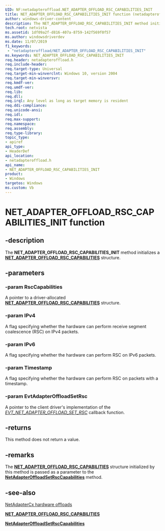 ```yaml
---
UID: NF:netadapteroffload.NET_ADAPTER_OFFLOAD_RSC_CAPABILITIES_INIT
title: NET_ADAPTER_OFFLOAD_RSC_CAPABILITIES_INIT function (netadapteroffload.h)
author: windows-driver-content
description: The NET_ADAPTER_OFFLOAD_RSC_CAPABILITIES_INIT method initializes a NET_ADAPTER_OFFLOAD_RSC_CAPABILITIES structure.
tech.root: netvista
ms.assetid: 1df09a2f-d816-407a-8759-142f569f0f57
ms.author: windowsdriverdev
ms.date: 11/07/2019
f1_keywords:
 - "netadapteroffload/NET_ADAPTER_OFFLOAD_RSC_CAPABILITIES_INIT"
ms.keywords: NET_ADAPTER_OFFLOAD_RSC_CAPABILITIES_INIT
req.header: netadapteroffload.h
req.include-header:
req.target-type: Universal
req.target-min-winverclnt: Windows 10, version 2004
req.target-min-winversvr:
req.kmdf-ver:
req.umdf-ver:
req.lib:
req.dll:
req.irql: Any level as long as target memory is resident
req.ddi-compliance:
req.unicode-ansi:
req.idl:
req.max-support:
req.namespace:
req.assembly:
req.type-library: 
topic_type: 
- apiref
api_type: 
- HeaderDef
api_location: 
- netadapteroffload.h
api_name: 
- NET_ADAPTER_OFFLOAD_RSC_CAPABILITIES_INIT
product: 
- Windows
targetos: Windows
ms.custom: Vb
---
```


# NET_ADAPTER_OFFLOAD_RSC_CAPABILITIES_INIT function


## -description

The **NET_ADAPTER_OFFLOAD_RSC_CAPABILITIES_INIT** method initializes a [**NET_ADAPTER_OFFLOAD_RSC_CAPABILITIES**](../netadapteroffload/ns-netadapteroffload-_net_adapter_offload_rsc_capabilities.md) structure.

## -parameters

### -param RscCapabilities

A pointer to a driver-allocated [**NET_ADAPTER_OFFLOAD_RSC_CAPABILITIES**](../netadapteroffload/ns-netadapteroffload-_net_adapter_offload_rsc_capabilities.md) structure.

### -param IPv4

A flag specifying whether the hardware can perform receive segment coalescence (RSC) on IPv4 packets.

### -param IPv6

A flag specifying whether the hardware can perform RSC on IPv6 packets.

### -param Timestamp

A flag specifying whether the hardware can perform RSC on packets with a timestamp.

### -param EvtAdapterOffloadSetRsc

A pointer to the client driver's implementation of the [*EVT_NET_ADAPTER_OFFLOAD_SET_RSC*](../netadapteroffload/nc-netadapteroffload-evt_net_adapter_offload_set_rsc.md) callback function.

## -returns

This method does not return a value.

## -remarks

The [**NET_ADAPTER_OFFLOAD_RSC_CAPABILITIES**](../netadapteroffload/ns-netadapteroffload-_net_adapter_offload_rsc_capabilities.md) structure initialized by this method is passed as a parameter to the [**NetAdapterOffloadSetRscCapabilities**](../netadapteroffload/nf-netadapteroffload-netadapteroffloadsetrsccapabilities.md) method.

## -see-also

[NetAdapterCx hardware offloads](https://docs.microsoft.com/windows-hardware/drivers/netcx/netadaptercx-hardware-offloads)

[**NET_ADAPTER_OFFLOAD_RSC_CAPABILITIES**](../netadapteroffload/ns-netadapteroffload-_net_adapter_offload_rsc_capabilities.md)

[**NetAdapterOffloadSetRscCapabilities**](../netadapteroffload/nf-netadapteroffload-netadapteroffloadsetrsccapabilities.md)
